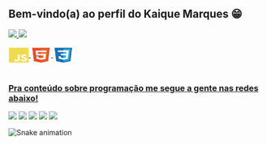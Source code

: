 ## Bem-vindo(a) ao perfil do Kaique Marques 😁

 <div>
   <a href="https://github.com/kaiqueof">
   <img height="180em" src="https://github-readme-stats.vercel.app/api?username=kaiqueof&show_icons=true&theme=tokyonight&include_all_commits=true&count_private=true"/>
   <img height="180em" src="https://github-readme-stats.vercel.app/api/top-langs/?username=kaiqueof&layout=compact&langs_count=6&theme=tokyonight"/>

</div>
<div style="display: inline_block"><br>
  <img align="center" alt="Js" height="30" width="40" src="https://raw.githubusercontent.com/devicons/devicon/master/icons/javascript/javascript-plain.svg">
  <img align="center" alt="HTML" height="30" width="40" src="https://raw.githubusercontent.com/devicons/devicon/master/icons/html5/html5-original.svg">
  <img align="center" alt="CSS" height="30" width="40" src="https://raw.githubusercontent.com/devicons/devicon/master/icons/css3/css3-original.svg">
</div>
 
 <br>
 
  ### Pra conteúdo sobre programação me segue a gente nas redes abaixo!
 
<div> 
  <a href="https://instagram.com/km0f_" "target=_blank"><img src="https://img.shields.io/badge/-Instagram-%23E4405F?style=for-the-badge&logo=instagram&logoColor=white" "target=_blank"></a>
 <a href="https://trailblazer.me/id?lang=pt_BR" target="_blank"><img src="https://img.shields.io/badge/-Salesforce-blue?style=for-the-badge&logo=salesforce&logoColor=white" target="_blank"></a>
  <a href="https://api.whatsapp.com/send?phone=5581999150265" target="_blank"><img src="https://img.shields.io/badge/-Whatsapp-brightgreen?style=for-the-badge&logo=whatsapp&logoColor=white" target="_blank"></a>
  <a href = "mailto:kaiqueoliveer14@gmail.com"><img src="https://img.shields.io/badge/-Gmail-%23333?style=for-the-badge&logo=gmail&logoColor=white" target="_blank"></a>
  <a href="https://www.linkedin.com/in/kaique-marques-7697a8242/" target="_blank"><img src="https://img.shields.io/badge/-LinkedIn-%230077B5?style=for-the-badge&logo=linkedin&logoColor=white" target="_blank"></a> 
 
  ![Snake animation](https://github.com/kaiqueof/kaiqueof/blob/output/github-contribution-grid-snake.svg)

</div>
